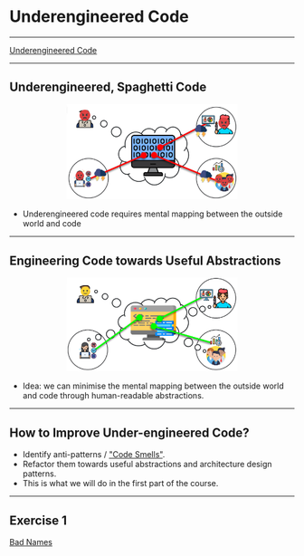 # Underengineered Code

---
<a href="https://docs.google.com/presentation/d/1FNEte0hYbxVB7COsvTxYsVOX3PESRXFFe68UU6F4b58/present?slide=id.g37c8d747cbe_0_0#slide=id.g37c8d747cbe_0_0" target="_blank">Underengineered Code</a>

---
## Underengineered, Spaghetti Code

<p align="center">
    <img src="imgs/mental_mapping.png" style="max-width: 60%; height: auto;">
</p>

- Underengineered code requires mental mapping between the outside world and code

---

## Engineering Code towards Useful Abstractions

<p align="center">
    <img src="imgs/shared_mental_model.png" style="max-width: 60%; height: auto;">
</p>

- Idea: we can minimise the mental mapping between the outside world and code through human-readable abstractions.

---

## How to Improve Under-engineered Code?
* Identify anti-patterns / ["Code Smells"](https://refactoring.guru/refactoring/smells).
* Refactor them towards useful abstractions and architecture design patterns.
* This is what we will do in the first part of the course.
---

## Exercise 1
<a href="https://docs.google.com/presentation/d/1S0FbUrM-kuceHMhuurjIuup-P0oaCdorqqX4A6y_NIU/present?slide=id.g37c8d747cbe_0_0" target="_blank">Bad Names</a>
